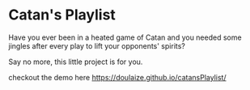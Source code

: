 # Catan's Playlist

Have you ever been in a heated game of Catan and you needed some jingles after every play to lift your opponents' spirits?

Say no more, this little project is for you.

checkout the demo here https://doulaize.github.io/catansPlaylist/
